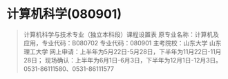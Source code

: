 # 计算机科学(080901)

> 计算机科学与技术专业（独立本科段）课程设置表
原专业名称：计算机及应用，专业代码：B080702 
专业代码：080901 
主考院校：山东大学 山东理工大学
网上申请：上半年为5月22日-5月28日，下半年为11月22日-11月28日；
现场确认：上半年为6月1日-6月3日，下半年为12月1日-12月3日。
0531-86111580、0531-86111577
